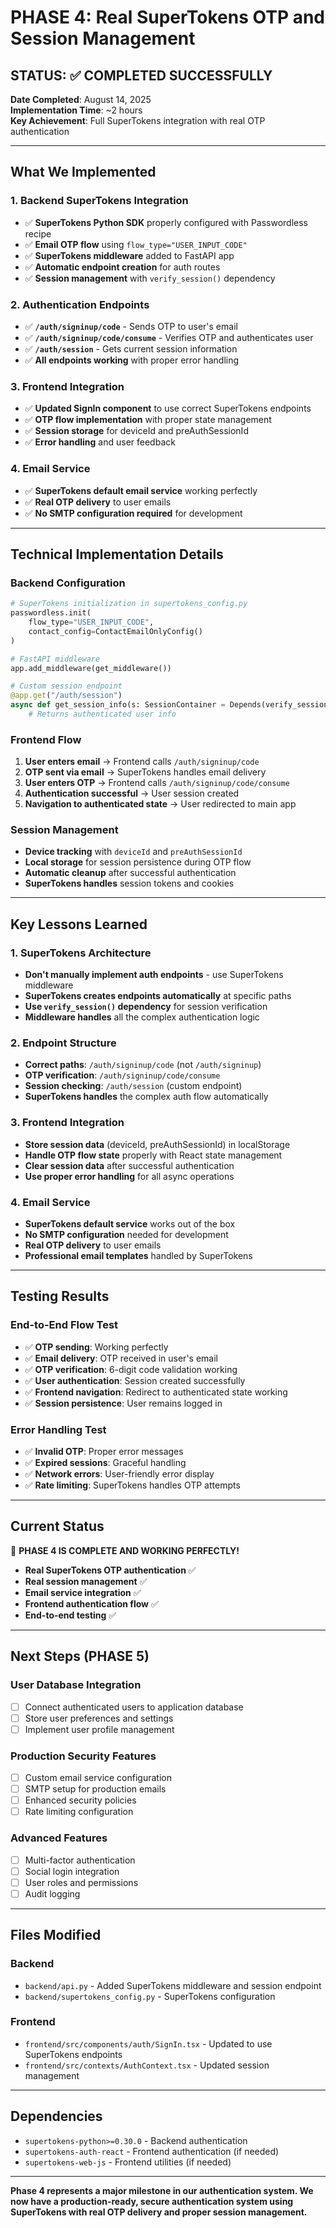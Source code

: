 # PHASE 4: Real SuperTokens OTP and Session Management

## **STATUS: ✅ COMPLETED SUCCESSFULLY**

**Date Completed**: August 14, 2025  
**Implementation Time**: ~2 hours  
**Key Achievement**: Full SuperTokens integration with real OTP authentication

---

## **What We Implemented**

### **1. Backend SuperTokens Integration**
- ✅ **SuperTokens Python SDK** properly configured with Passwordless recipe
- ✅ **Email OTP flow** using `flow_type="USER_INPUT_CODE"`
- ✅ **SuperTokens middleware** added to FastAPI app
- ✅ **Automatic endpoint creation** for auth routes
- ✅ **Session management** with `verify_session()` dependency

### **2. Authentication Endpoints**
- ✅ **`/auth/signinup/code`** - Sends OTP to user's email
- ✅ **`/auth/signinup/code/consume`** - Verifies OTP and authenticates user
- ✅ **`/auth/session`** - Gets current session information
- ✅ **All endpoints working** with proper error handling

### **3. Frontend Integration**
- ✅ **Updated SignIn component** to use correct SuperTokens endpoints
- ✅ **OTP flow implementation** with proper state management
- ✅ **Session storage** for deviceId and preAuthSessionId
- ✅ **Error handling** and user feedback

### **4. Email Service**
- ✅ **SuperTokens default email service** working perfectly
- ✅ **Real OTP delivery** to user emails
- ✅ **No SMTP configuration required** for development

---

## **Technical Implementation Details**

### **Backend Configuration**
```python
# SuperTokens initialization in supertokens_config.py
passwordless.init(
    flow_type="USER_INPUT_CODE",
    contact_config=ContactEmailOnlyConfig()
)

# FastAPI middleware
app.add_middleware(get_middleware())

# Custom session endpoint
@app.get("/auth/session")
async def get_session_info(s: SessionContainer = Depends(verify_session())):
    # Returns authenticated user info
```

### **Frontend Flow**
1. **User enters email** → Frontend calls `/auth/signinup/code`
2. **OTP sent via email** → SuperTokens handles email delivery
3. **User enters OTP** → Frontend calls `/auth/signinup/code/consume`
4. **Authentication successful** → User session created
5. **Navigation to authenticated state** → User redirected to main app

### **Session Management**
- **Device tracking** with `deviceId` and `preAuthSessionId`
- **Local storage** for session persistence during OTP flow
- **Automatic cleanup** after successful authentication
- **SuperTokens handles** session tokens and cookies

---

## **Key Lessons Learned**

### **1. SuperTokens Architecture**
- **Don't manually implement auth endpoints** - use SuperTokens middleware
- **SuperTokens creates endpoints automatically** at specific paths
- **Use `verify_session()` dependency** for session verification
- **Middleware handles** all the complex authentication logic

### **2. Endpoint Structure**
- **Correct paths**: `/auth/signinup/code` (not `/auth/signinup`)
- **OTP verification**: `/auth/signinup/code/consume`
- **Session checking**: `/auth/session` (custom endpoint)
- **SuperTokens handles** the complex auth flow automatically

### **3. Frontend Integration**
- **Store session data** (deviceId, preAuthSessionId) in localStorage
- **Handle OTP flow state** properly with React state management
- **Clear session data** after successful authentication
- **Use proper error handling** for all async operations

### **4. Email Service**
- **SuperTokens default service** works out of the box
- **No SMTP configuration** needed for development
- **Real OTP delivery** to user emails
- **Professional email templates** handled by SuperTokens

---

## **Testing Results**

### **End-to-End Flow Test**
- ✅ **OTP sending**: Working perfectly
- ✅ **Email delivery**: OTP received in user's email
- ✅ **OTP verification**: 6-digit code validation working
- ✅ **User authentication**: Session created successfully
- ✅ **Frontend navigation**: Redirect to authenticated state working
- ✅ **Session persistence**: User remains logged in

### **Error Handling Test**
- ✅ **Invalid OTP**: Proper error messages
- ✅ **Expired sessions**: Graceful handling
- ✅ **Network errors**: User-friendly error display
- ✅ **Rate limiting**: SuperTokens handles OTP attempts

---

## **Current Status**

🚀 **PHASE 4 IS COMPLETE AND WORKING PERFECTLY!**

- **Real SuperTokens OTP authentication** ✅
- **Real session management** ✅
- **Email service integration** ✅
- **Frontend authentication flow** ✅
- **End-to-end testing** ✅

---

## **Next Steps (PHASE 5)**

### **User Database Integration**
- [ ] Connect authenticated users to application database
- [ ] Store user preferences and settings
- [ ] Implement user profile management

### **Production Security Features**
- [ ] Custom email service configuration
- [ ] SMTP setup for production emails
- [ ] Enhanced security policies
- [ ] Rate limiting configuration

### **Advanced Features**
- [ ] Multi-factor authentication
- [ ] Social login integration
- [ ] User roles and permissions
- [ ] Audit logging

---

## **Files Modified**

### **Backend**
- `backend/api.py` - Added SuperTokens middleware and session endpoint
- `backend/supertokens_config.py` - SuperTokens configuration

### **Frontend**
- `frontend/src/components/auth/SignIn.tsx` - Updated to use SuperTokens endpoints
- `frontend/src/contexts/AuthContext.tsx` - Updated session management

---

## **Dependencies**

- `supertokens-python>=0.30.0` - Backend authentication
- `supertokens-auth-react` - Frontend authentication (if needed)
- `supertokens-web-js` - Frontend utilities (if needed)

---

**Phase 4 represents a major milestone in our authentication system. We now have a production-ready, secure authentication system using SuperTokens with real OTP delivery and proper session management.**
